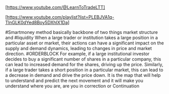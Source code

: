 [https://www.youtube.com/@LearnToTradeLTT]

[https://www.youtube.com/playlist?list=PLEBJVA1q-TlnGLK0dYed8Boy5DXhIX1Da]

#Smartmoney method basically backbone of two things market structure and #liquidity 
When a large trader or institution takes a large position in a particular asset or market, their actions can have a significant impact on the supply and demand dynamics, leading to changes in price and market direction. #ORDERBLOCK
For example, if a large institutional investor decides to buy a significant number of shares in a particular company, this can lead to increased demand for the shares, driving up the price. Similarly, if a large trader takes a short position in a particular market, this can lead to a decrease in demand and drive the price down.
It is the map that will help to understand and predict the next movement and it will make you understand where you are, are you in correction or Continuation